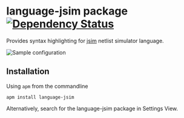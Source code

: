 # language-jsim package [![Dependency Status](https://david-dm.org/tjjjwxzq/language-jsim.svg)](https://david-dm.org/tjjjwxzq/language-jsim)

Provides syntax highlighting for [jsim](https://github.com/terman/6.004_courseware) netlist simulator language.

![Sample configuration](https://github.com/tjjjwxzq/language-jsim/master/sample.PNG)

## Installation
Using `apm` from the commandline
```
apm install language-jsim
```
Alternatively, search for the language-jsim package in Settings View.
